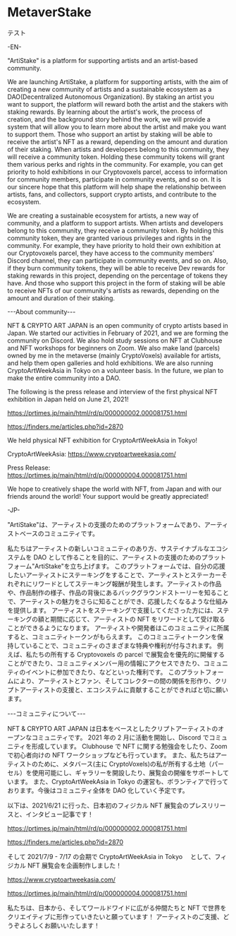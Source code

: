 # MetaverStake

テスト

-EN-

"ArtiStake" is a platform for supporting artists and an artist-based community.

We are launching ArtiStake, a platform for supporting artists, with the aim of creating a new community of artists and a sustainable ecosystem as a DAO(Decentralized Autonomous Organization).
By staking an artist you want to support, the platform will reward both the artist and the stakers with staking rewards. By learning about the artist's work, the process of creation, and the background story behind the work, we will provide a system that will allow you to learn more about the artist and make you want to support them.
Those who support an artist by staking will be able to receive the artist's NFT as a reward, depending on the amount and duration of their staking.
When artists and developers belong to this community, they will receive a community token. Holding these community tokens will grant them various perks and rights in the community. For example, you can get priority to hold exhibitions in our Cryptovoxels parcel, access to information for community members, participate in community events, and so on.
It is our sincere hope that this platform will help shape the relationship between artists, fans, and collectors, support crypto artists, and contribute to the ecosystem.

We are creating a sustainable ecosystem for artists, a new way of community, and a platform to support artists. When artists and developers belong to this community, they receive a community token. By holding this community token, they are granted various privileges and rights in the community. For example, they have priority to hold their own exhibition at our Cryptovoxels parcel, they have access to the community members' Discord channel, they can participate in community events, and so on. Also, if they burn community tokens, they will be able to receive Dev rewards for staking rewards in this project, depending on the percentage of tokens they have. And those who support this project in the form of staking will be able to receive NFTs of our community's artists as rewards, depending on the amount and duration of their staking.

---About community---

NFT & CRYPTO ART JAPAN is an open community of crypto artists based in Japan. We started our activities in February of 2021, and we are forming the community on Discord. We also hold study sessions on NFT at Clubhouse and NFT workshops for beginners on Zoom. We also make land (parcels) owned by me in the metaverse (mainly CryptoVoxels) available for artists, and help them open galleries and hold exhibitions. We are also running CryptoArtWeekAsia in Tokyo on a volunteer basis. In the future, we plan to make the entire community into a DAO.

The following is the press release and interview of the first physical NFT exhibition in Japan held on June 21, 2021!

https://prtimes.jp/main/html/rd/p/000000002.000081751.html

https://finders.me/articles.php?id=2870

We held physical NFT exhibition for CryptoArtWeekAsia in Tokyo!

CryptoArtWeekAsia:
https://www.cryptoartweekasia.com/

Press Release:
https://prtimes.jp/main/html/rd/p/000000004.000081751.html

We hope to creatively shape the world with NFT, from Japan and with our friends around the world! Your support would be greatly appreciated!

-JP-

"ArtiStake"は、アーティストの支援のためのプラットフォームであり、アーティストベースのコミュニティです。

私たちはアーティストの新しいコミュニティのあり方、サステイナブルなエコシステムを DAO として作ることを目的に、アーティストの支援のためのプラットフォーム"ArtiStake"を立ち上げます。
このプラットフォームでは、自分の応援したいアーティストにステーキングをすることで、アーティストとステーカーそれぞれにリワードとしてステーキング報酬が発生します。アーティストの作品や、作品制作の様子、作品の背後にあるバックグラウンドストーリーを知ることで、アーティストの魅力をさらに知ることができ、応援したくなるような仕組みを提供します。
アーティストをステーキングで支援してくださった方には、ステーキングの額と期間に応じて、アーティストの NFT をリワードとして受け取ることができるようになります。
アーティストや開発者はこのコミュニティに所属すると、コミュニティトークンがもらえます。 このコミュニティトークンを保持していることで、コミュニティのさまざまな特典や権利が付与されます。 例えば、私たちの所有する Cryptovoxels の parcel で展覧会を優先的に開催することができたり、コミュニティメンバー用の情報にアクセスできたり、コミュニティのイベントに参加できたり、などといった権利です。
このプラットフォームにより、アーティストとファン、そしてコレクターの間の関係を形作り、クリプトアーティストの支援と、エコシステムに貢献することができればと切に願います。

---コミュニティについて---

NFT & CRYPTO ART JAPAN は日本をベースとしたクリプトアーティストのオープンなコミュニティです。 2021 年の 2 月に活動を開始し、Discord でコミュニティを形成しています。 Clubhouse で NFT に関する勉強会をしたり、Zoom で初心者向けの NFT ワークショップなども行っています。 また、私たちはアーティストのために、メタバース(主に CryptoVoxels)の私が所有する土地（パーセル）を使用可能にし、ギャラリーを開設したり、展覧会の開催をサポートしています。 また、CryptoArtWeekAsia in Tokyo の運営も、ボランティアで行っております。今後はコミュニティ全体を DAO 化していく予定です。

以下は、2021/6/21 に行った、日本初のフィジカル NFT 展覧会のプレスリリースと、インタビュー記事です！

https://prtimes.jp/main/html/rd/p/000000002.000081751.html

https://finders.me/articles.php?id=2870

そして 2021/7/9 - 7/17 の会期で
CryptoArtWeekAsia in Tokyo 　として、フィジカル NFT 展覧会を企画制作しました！

https://www.cryptoartweekasia.com/

https://prtimes.jp/main/html/rd/p/000000004.000081751.html

私たちは、日本から、そしてワールドワイドに広がる仲間たちと
NFT で世界をクリエイティブに形作っていきたいと願っています！
アーティストのご支援、どうぞよろしくお願いいたします！
